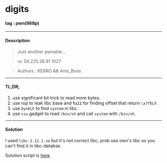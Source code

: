 # **digits**

#### tag : pwn(968p)

-----------------------------------------------

#### Description

>Just another pwnable...

>nc 54.225.38.91 1027

>Authors : KERRO && Anis_Boss

-----------------------------------------------

#### TL;DR;

1. use significant bit trick to read more bytes.
2. use rop to leak libc base and fuzz for finding offset that return `\x7fELF`.
3. use `DynELF` to find `system` in libc.
4. use `csu` gadget to read `/bin/sh` and call `system` with `/bin/sh`.

-----------------------------------------------

#### Solution

I used `libc-2.11.1.so` but it's not correct libc, prob use own's libc so you can't find it in libc-databse.

Solution script is [here](./solve.py).